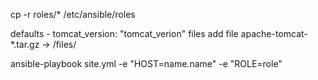 cp -r roles/* /etc/ansible/roles 

defaults - tomcat_version: "tomcat_verion"
files add file apache-tomcat-*.tar.gz -> /files/

ansible-playbook site.yml -e "HOST=name.name" -e "ROLE=role" 